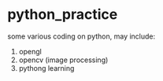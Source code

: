# python_practice
some various coding on python, may include:
1. opengl
2. opencv (image processing)
3. pythong learning
